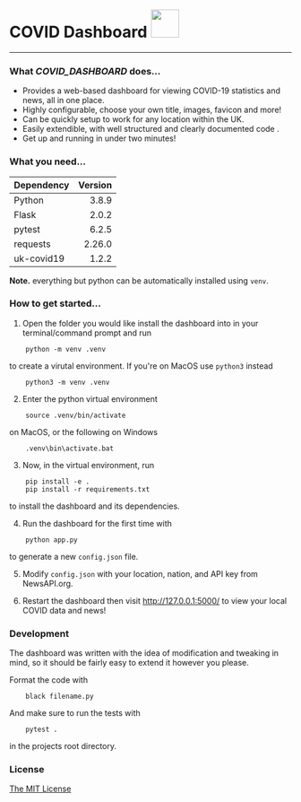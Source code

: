 # COVID Dashboard <img src="static/images/fish.gif" width="50" height="50">
---

### What _COVID_DASHBOARD_ does...

* Provides a web-based dashboard for viewing COVID-19 statistics and news, all in one place.
* Highly configurable, choose your own title, images, favicon and more!
* Can be quickly setup to work for any location within the UK.
* Easily extendible, with well structured and clearly documented code .
* Get up and running in under two minutes!

### What you need...

| Dependency | Version |
| :--------- | ------: |
| Python     |   3.8.9 |
| Flask      |   2.0.2 |
| pytest     |   6.2.5 |
| requests   |  2.26.0 |
| uk-covid19 |   1.2.2 |

**Note.** everything but python can be automatically installed using `venv`.

### How to get started...

1. Open the folder you would like install the dashboard into in your terminal/command prompt and run

```console
    python -m venv .venv
```

to create a virutal environment. If you're on MacOS use `python3` instead

```console
    python3 -m venv .venv
```

2. Enter the python virtual environment

```console
    source .venv/bin/activate
```

on MacOS, or the following on Windows

```console
    .venv\bin\activate.bat
```

3. Now, in the virtual environment, run

```console
    pip install -e .
    pip install -r requirements.txt
```

to install the dashboard and its dependencies.

4. Run the dashboard for the first time with

```console
    python app.py
```

to generate a new `config.json` file.

5. Modify `config.json` with your location, nation, and API key from NewsAPI.org.

6. Restart the dashboard then visit <http://127.0.0.1:5000/> to view your local COVID data and news!

### Development
The dashboard was written with the idea of modification and tweaking in mind, so it should be fairly easy to extend it however you please.

Format the code with
```console
    black filename.py
```

And make sure to run the tests with
```console
    pytest .
```
in the projects root directory.

### License
[The MIT License](LICENSE)